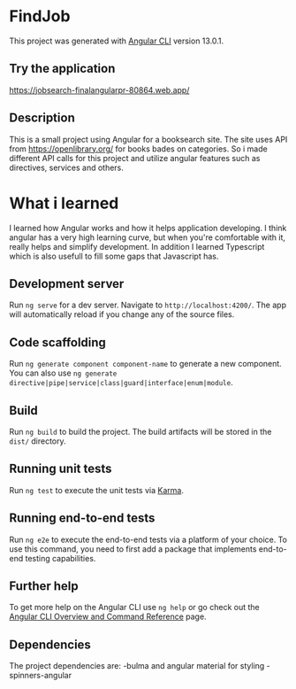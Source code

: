 # FindJob

This project was generated with [Angular CLI](https://github.com/angular/angular-cli) version 13.0.1.

## Try the application
https://jobsearch-finalangularpr-80864.web.app/

## Description 
This is a small project using Angular for a booksearch site. The site uses API from https://openlibrary.org/ for books bades on categories. 
So i made different API calls for this project and utilize angular features such as directives, services and others. 

# What i learned
I learned how Angular works and how it helps application developing. I think angular has a very high learning curve, but when you're comfortable with it, really helps and simplify development. 
In addition I learned Typescript which is also usefull to fill some gaps that Javascript has.

## Development server

Run `ng serve` for a dev server. Navigate to `http://localhost:4200/`. The app will automatically reload if you change any of the source files.

## Code scaffolding

Run `ng generate component component-name` to generate a new component. You can also use `ng generate directive|pipe|service|class|guard|interface|enum|module`.

## Build

Run `ng build` to build the project. The build artifacts will be stored in the `dist/` directory.

## Running unit tests

Run `ng test` to execute the unit tests via [Karma](https://karma-runner.github.io).

## Running end-to-end tests

Run `ng e2e` to execute the end-to-end tests via a platform of your choice. To use this command, you need to first add a package that implements end-to-end testing capabilities.

## Further help

To get more help on the Angular CLI use `ng help` or go check out the [Angular CLI Overview and Command Reference](https://angular.io/cli) page.
## Dependencies

The project dependencies are:
-bulma and angular material for styling
-spinners-angular 


